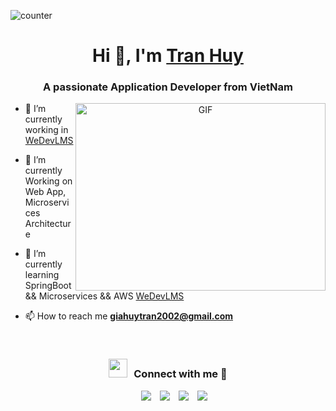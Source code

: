 ![counter](https://envg0xjz78zmge8.m.pipedream.net)
<h1 align="center">Hi 👋, I'm <a href="https://100rabhcsmc.github.io/Me.io/" target="blank">
Tran Huy</a></h1>
<h3 align="center">A passionate Application Developer from VietNam</h3>
<a target="_blank" align="center">
  <img align="right" top="500" height="300" width="400" alt="GIF" src="https://media.giphy.com/media/SWoSkN6DxTszqIKEqv/giphy.gif">
</a>

- 🔭 I’m currently working in <a href="https://phoenix.tech/griffyn/" target="blank">WeDevLMS</a>

- 🌱 I’m currently Working on Web App, Microservices Architecture

- 🌱 I’m currently learning SpringBoot && Microservices && AWS <a href="https://github.com/TranHuy2k2/WeDevLMS" target="blank">WeDevLMS</a>

- 📫 How to reach me **giahuytran2002@gmail.com**

<br/>
<h3 align="center" > <img src="https://media.giphy.com/media/iY8CRBdQXODJSCERIr/giphy.gif" width="30" height="30" style="margin-right: 10px;">Connect with me 🤝 </h3>

<p align="center">

 <div align="center"  class="icons-social" style="margin-left: 10px;">
        <a style="margin-left: 10px;"  target="_blank" href="https://www.linkedin.com/in/gia-huy-tr%E1%BA%A7n-903b65262/">
			<img src="https://img.icons8.com/doodle/40/000000/linkedin--v2.png"></a>
        <a style="margin-left: 10px;" target="_blank" href="https://github.com/TranHuy2k2">
		<img src="https://img.icons8.com/doodle/40/000000/github--v1.png"></a>
	   <a style="margin-left: 10px;" target="_blank" href="https://l.facebook.com/l.php?u=https%3A%2F%2Fgiahui-portfolio.vercel.app](https://giahui-portfolio.vercel.app">
					<img src="https://img.icons8.com/external-sketchy-juicy-fish/0.6x/external-blog-online-services-sketchy-sketchy-juicy-fish.png"></a>
        <a style="margin-left: 10px;" target="_blank" href="https://www.instagram.com/tgiahui">
			<img src="https://img.icons8.com/doodle/40/000000/instagram-new--v2.png"></a>
      </div>

</p>
